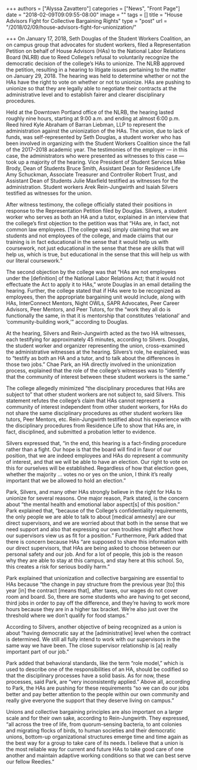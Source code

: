 +++
authors = ["Alyssa Zavattero"]
categories = ["News", "Front Page"]
date = "2018-02-09T09:09:55-08:00"
image = ""
tags = []
title = "House Advisors Fight for Collective Bargaining Rights"
type = "post"
url = "/2018/02/09/house-advisors-fight-for-unionization/"

+++
On January 17, 2018, Seth Douglas of the Student Workers Coalition, an on campus group that advocates for student workers, filed a Representation Petition on behalf of House Advisors (HAs) to the National Labor Relations Board (NLRB) due to Reed College’s refusal to voluntarily recognize the democratic decision of the college’s HAs to unionize. The NLRB approved the petition, resulting in a hearing to litigate issues pertaining to the matter on January 29, 2018. The hearing was held to determine whether or not the HAs have the right to vote on whether or not to unionize. HAs are pushing to unionize so that they are legally able to negotiate their contracts at the administrative level and to establish fairer and clearer disciplinary procedures.

Held at the Downtown Portland office of the NLRB, the hearing lasted roughly nine hours, starting at 9:00 a.m. and ending at almost 6:00 p.m. Reed hired Kyle Abraham of Barran Liebman, LLP to represent the administration against the unionization of the HAs. The union, due to lack of funds, was self-represented by Seth Douglas, a student worker who has been involved in organizing with the Student Workers Coalition since the fall of the 2017–2018 academic year. The testimonies of the employer — in this case, the administrators who were presented as witnesses to this case — took up a majority of the hearing. Vice President of Student Services Mike Brody, Dean of Students Bruce Smith, Assistant Dean for Residence Life Amy Schuckman, Associate Treasurer and Controller Robert Trust, and Assistant Dean of Students Julie Maxfield testified as witnesses for the administration. Student workers Arek Rein-Jungwirth and Isaiah Silvers testified as witnesses for the union.

After witness testimony, the college officially stated their positions in response to the Representation Petition filed by Douglas. Silvers, a student worker who serves as both an HA and a tutor, explained in an interview that the college’s first objection to the petition was that “HAs are, in fact, not common law employees. \[The college was\] simply claiming that we are students and not employees of the college, and made claims that our training is in fact educational in the sense that it would help us with coursework, not just educational in the sense that these are skills that will help us, which is true, but educational in the sense that this will help us with our literal coursework.”

The second objection by the college was that “HAs are not employees under the \[definition\] of the National Labor Relations Act; that it would not effectuate the Act to apply it to HAs,” wrote Douglas in an email detailing the hearing. Further, the college stated that if HAs were to be recognized as employees, then the appropriate bargaining unit would include, along with HAs, InterConnect Mentors, Night OWLs, SAPR Advocates, Peer Career Advisors, Peer Mentors, and Peer Tutors, for the “work they all do is functionally the same, in that it is mentorship that constitutes ‘relational’ and ‘community-building work,’” according to Douglas.

At the hearing, Silvers and Rein-Jungwirth acted as the two HA witnesses, each testifying for approximately 45 minutes, according to Silvers. Douglas, the student worker and organizer representing the union, cross-examined the administrative witnesses at the hearing. Silvers’s role, he explained, was to “testify as both an HA and a tutor, and to talk about the differences in those two jobs.” Chae Park, an HA directly involved in the unionization process, explained that the role of the college’s witnesses was to “identify that the community of interest between these student workers is the same.”

The college allegedly minimized “the disciplinary procedures that HAs are subject to” that other student workers are not subject to, said Silvers. This statement refutes the college’s claim that HAs cannot represent a community of interest independent from other student workers, for HAs do not share the same disciplinary procedures as other student workers like tutors, Peer Mentors, etc. Rein-Jungwirth testified about his experience with the disciplinary procedures from Residence Life to show that HAs are, in fact, disciplined, and submitted a probation letter to evidence.

Silvers expressed that, “in the end, this hearing is a fact-finding procedure rather than a fight. Our hope is that the board will find in favor of our position, that we are indeed employees and HAs do represent a community of interest, and that we will be able to have an election. Our right to vote on this for ourselves will be established. Regardless of how that election goes, whether the majority … votes no or yes on the union, I think it’s really important that we be allowed to hold an election.”

Park, Silvers, and many other HAs strongly believe in the right for HAs to unionize for several reasons. One major reason, Park stated, is the concern about “the mental health and emotional labor aspect\[s\] of this position.” Park explained that, “because of the College’s confidentiality requirements, the only people we are able to talk to about \[medical amnesty\] are our direct supervisors, and we are worried about that both in the sense that we need support and also that expressing our own troubles might affect how our supervisors view us as fit for a position.” Furthermore, Park added that there is concern because HAs “are supposed to share this information with our direct supervisors, that HAs are being asked to choose between our personal safety and our job. And for a lot of people, this job is the reason why they are able to stay at this campus, and stay here at this school. So, this creates a risk for serious bodily harm.”

Park explained that unionization and collective bargaining are essential to HAs because “the change in pay structure from the previous year \[to\] this year \[in\] the contract \[means that\], after taxes, our wages do not cover room and board. So, there are some students who are having to get second, third jobs in order to pay off the difference, and they’re having to work more hours because they are in a higher tax bracket. We’re also just over the threshold where we don’t qualify for food stamps.”

According to Silvers, another objective of being recognized as a union is about “having democratic say at the \[administrative\] level when the contract is determined. We still all fully intend to work with our supervisors in the same way we have been. The close supervisor relationship is \[a\] really important part of our job.”

Park added that behavioral standards, like the term “role model,” which is used to describe one of the responsibilities of an HA, should be codified so that the disciplinary processes have a solid basis. As for now, these processes, said Park, are “very inconsistently applied.” Above all, according to Park, the HAs are pushing for these requirements “so we can do our jobs better and pay better attention to the people within our own community and really give everyone the support that they deserve living on campus.”

Unions and collective bargaining principles are also important on a larger scale and for their own sake, according to Rein-Jungwirth. They expressed, “all across the tree of life, from quorum-sensing bacteria, to ant colonies and migrating flocks of birds, to human societies and their democratic unions, bottom-up organizational structures emerge time and time again as the best way for a group to take care of its needs. I believe that a union is the most reliable way for current and future HAs to take good care of one another and maintain adaptive working conditions so that we can best serve our fellow Reedies.”